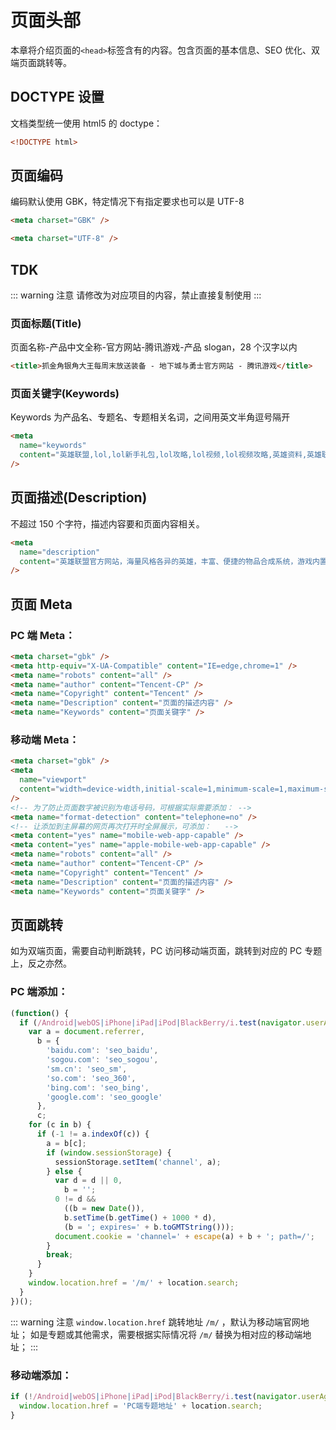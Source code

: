 # 页面头部

本章将介绍页面的`<head>`标签含有的内容。包含页面的基本信息、SEO 优化、双端页面跳转等。

## DOCTYPE 设置

文档类型统一使用 html5 的 doctype：

```html
<!DOCTYPE html>
```

## 页面编码

编码默认使用 GBK，特定情况下有指定要求也可以是 UTF-8

```html
<meta charset="GBK" />
```

```html
<meta charset="UTF-8" />
```

## TDK

::: warning 注意
请修改为对应项目的内容，禁止直接复制使用
:::

### 页面标题(Title)

页面名称-产品中文全称-官方网站-腾讯游戏-产品 slogan，28 个汉字以内

```html
<title>抓金角银角大王每周末放送装备 - 地下城与勇士官方网站 - 腾讯游戏</title>
```

### 页面关键字(Keywords)

Keywords 为产品名、专题名、专题相关名词，之间用英文半角逗号隔开

```html
<meta
  name="keywords"
  content="英雄联盟,lol,lol新手礼包,lol攻略,lol视频,lol视频攻略,英雄资料,英雄联盟战争学院,明星解说视频,101战争学院,英雄,攻略,WCG,点亮图标,赛事"
/>
```

## 页面描述(Description)

不超过 150 个字符，描述内容要和页面内容相关。

```html
<meta
  name="description"
  content="英雄联盟官方网站，海量风格各异的英雄，丰富、便捷的物品合成系统，游戏内置的匹配、排行和竞技系统，独创的“召唤师”系统及技能、符文、天赋等系统组合，必将带你进入一个崭新而又丰富多彩的游戏世界。"
/>
```

## 页面 Meta

### PC 端 Meta：

```html
<meta charset="gbk" />
<meta http-equiv="X-UA-Compatible" content="IE=edge,chrome=1" />
<meta name="robots" content="all" />
<meta name="author" content="Tencent-CP" />
<meta name="Copyright" content="Tencent" />
<meta name="Description" content="页面的描述内容" />
<meta name="Keywords" content="页面关键字" />
```

### 移动端 Meta：

```html
<meta charset="gbk" />
<meta
  name="viewport"
  content="width=device-width,initial-scale=1,minimum-scale=1,maximum-scale=1,user-scalable=no"
/>
<!-- 为了防止页面数字被识别为电话号码，可根据实际需要添加： -->
<meta name="format-detection" content="telephone=no" />
<!-- 让添加到主屏幕的网页再次打开时全屏展示，可添加：   -->
<meta content="yes" name="mobile-web-app-capable" />
<meta content="yes" name="apple-mobile-web-app-capable" />
<meta name="robots" content="all" />
<meta name="author" content="Tencent-CP" />
<meta name="Copyright" content="Tencent" />
<meta name="Description" content="页面的描述内容" />
<meta name="Keywords" content="页面关键字" />
```

## 页面跳转

如为双端页面，需要自动判断跳转，PC 访问移动端页面，跳转到对应的 PC 专题上，反之亦然。

### PC 端添加：

```js
(function() {
  if (/Android|webOS|iPhone|iPad|iPod|BlackBerry/i.test(navigator.userAgent)) {
    var a = document.referrer,
      b = {
        'baidu.com': 'seo_baidu',
        'sogou.com': 'seo_sogou',
        'sm.cn': 'seo_sm',
        'so.com': 'seo_360',
        'bing.com': 'seo_bing',
        'google.com': 'seo_google'
      },
      c;
    for (c in b) {
      if (-1 != a.indexOf(c)) {
        a = b[c];
        if (window.sessionStorage) {
          sessionStorage.setItem('channel', a);
        } else {
          var d = d || 0,
            b = '';
          0 != d &&
            ((b = new Date()),
            b.setTime(b.getTime() + 1000 * d),
            (b = '; expires=' + b.toGMTString()));
          document.cookie = 'channel=' + escape(a) + b + '; path=/';
        }
        break;
      }
    }
    window.location.href = '/m/' + location.search;
  }
})();
```

::: warning 注意
`window.location.href` 跳转地址 `/m/` ，默认为移动端官网地址；
如是专题或其他需求，需要根据实际情况将 `/m/` 替换为相对应的移动端地址；
:::

### 移动端添加：

```js
if (!/Android|webOS|iPhone|iPad|iPod|BlackBerry/i.test(navigator.userAgent)) {
  window.location.href = 'PC端专题地址' + location.search;
}
```
